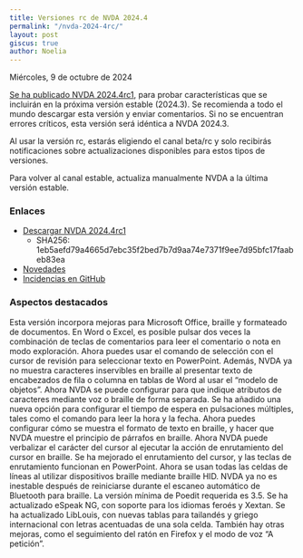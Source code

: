 ```yaml
---
title: Versiones rc de NVDA 2024.4
permalink: "/nvda-2024-4rc/"
layout: post
giscus: true
author: Noelia
---
```


<footer>Miércoles, 9 de octubre de 2024</footer>

[Se ha publicado NVDA 2024.4rc1](https://www.nvaccess.org/post/nvda-2024-4rc1), para probar características que se incluirán en la próxima versión estable (2024.3). Se recomienda a todo el mundo descargar esta versión y enviar comentarios. Si no se encuentran errores críticos, esta versión será idéntica a NVDA 2024.3.

Al usar la versión rc, estarás eligiendo el canal beta/rc y solo recibirás notificaciones sobre actualizaciones disponibles para estos tipos de versiones.

Para volver al canal estable, actualiza manualmente NVDA a la última versión estable.

### Enlaces

- [Descargar NVDA 2024.4rc1](https://www.nvaccess.org/files/nvda/releases/2024.4rc1/nvda_2024.4rc1.exe)
  - SHA256: 1eb5aefd79a4665d7ebc35f2bed7b7d9aa74e7371f9ee7d95bfc17faabeb83ea
- [Novedades](https://www.nvaccess.org/files/nvda/releases/2024.4rc1/documentation/es/changes.html)
- [Incidencias en GitHub](https://github.com/nvaccess/nvda/issues)

### Aspectos destacados

Esta versión incorpora mejoras para Microsoft Office, braille y formateado de documentos.
En Word o Excel, es posible pulsar dos veces la combinación de teclas de comentarios para leer el comentario o nota en modo exploración. Ahora puedes usar el comando de selección con el cursor de revisión para seleccionar texto en PowerPoint. Además, NVDA ya no muestra caracteres inservibles en braille al presentar texto de encabezados de fila o columna en tablas de Word al usar el “modelo de objetos”.
Ahora NVDA se puede configurar para que indique atributos de caracteres mediante voz o braille de forma separada.
Se ha añadido una nueva opción para configurar el tiempo de espera en pulsaciones múltiples, tales como el comando para leer la hora y la fecha.
Ahora puedes configurar cómo se muestra el formato de texto en braille, y hacer que NVDA muestre el principio de párrafos en braille. Ahora NVDA puede verbalizar el carácter del cursor al ejecutar la acción de enrutamiento del cursor en braille. Se ha mejorado el enrutamiento del cursor, y las teclas de enrutamiento funcionan en PowerPoint. Ahora se usan todas las celdas de líneas al utilizar dispositivos braille mediante braille HID. NVDA ya no es inestable después de reiniciarse durante el escaneo automático de Bluetooth para braille.
La versión mínima de Poedit requerida es 3.5.
Se ha actualizado eSpeak NG, con soporte para los idiomas feroés y Xextan.
Se ha actualizado LibLouis, con nuevas tablas para tailandés y griego internacional con letras acentuadas de una sola celda.
También hay otras mejoras, como el seguimiento del ratón en Firefox y el modo de voz “A petición”.
